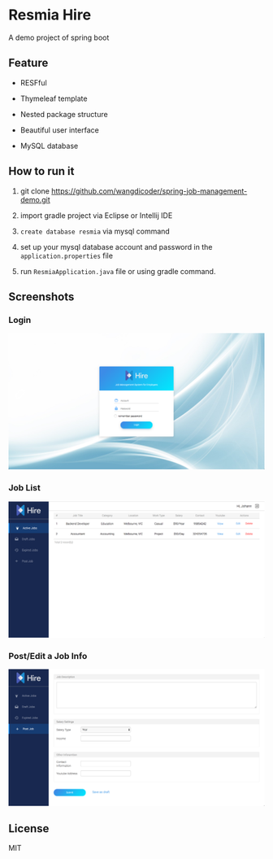 # Resmia Hire

A demo project of spring boot

## Feature

- RESFful

- Thymeleaf template

- Nested package structure

- Beautiful user interface

- MySQL database


## How to run it

1. git clone https://github.com/wangdicoder/spring-job-management-demo.git

2. import gradle project via Eclipse or Intellij IDE

3. `create database resmia` via mysql command

4. set up your mysql database account and password in the `application.properties` file

5. run `ResmiaApplication.java` file or using gradle command. 

## Screenshots

### Login

![](https://github.com/wangdicoder/spring-job-management-demo/raw/master/screenshot/login.png)

### Job List

![](https://github.com/wangdicoder/spring-job-management-demo/raw/master/screenshot/list.png)

### Post/Edit a Job Info

![](https://github.com/wangdicoder/spring-job-management-demo/raw/master/screenshot/post.png)


## License

MIT
